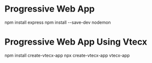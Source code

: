 # Progressive Web App

npm install express
npm install --save-dev nodemon



# Progressive Web App Using Vtecx

npm install create-vtecx-app
npx create-vtecx-app vtecx-app